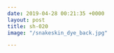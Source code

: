 ```yaml
---
date: 2019-04-28 00:21:35 +0000
layout: post
title: sh-020
image: "/snakeskin_dye_back.jpg"

---
```

